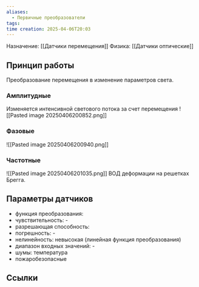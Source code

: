 ```yaml
---
aliases:
  - Первичные преобразователи
tags: 
time creation: 2025-04-06T20:03
---
```

Назначение: [[Датчики перемещения]]
Физика: [[Датчики оптические]]
## Принцип работы
Преобразование перемещения в изменение параметров света.
### Амплитудные
Изменяется интенсивной светового потока за счет перемещения
![[Pasted image 20250406200852.png]]
### Фазовые
![[Pasted image 20250406200940.png]]
### Частотные
![[Pasted image 20250406201035.png]] ВОД деформации на решетках Брегга.
## Параметры датчиков
- функция преобразования: 
- чувствительность: -
- разрешающая способность:
- погрешность: -
- нелинейность: невысокая (линейная функция преобразования)
- диапазон входных значений: -
- шумы: температура
- пожаробезопасные
## Ссылки
